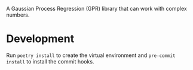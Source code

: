 A Gaussian Process Regression (GPR) library that can work with complex numbers.


# Development

Run `poetry install` to create the virtual environment and `pre-commit install`
to install the commit hooks.
